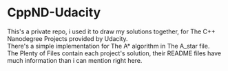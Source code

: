 # CppND-Udacity

This's a private repo, i used it to draw my solutions together, for The C++ Nanodegree Projects provided by Udacity. <br>
There's a simple implementation for The A* algorithm in The A_star file. <br>
The Plenty of Files contain each project's solution, their README files have much information than i can mention right here.
